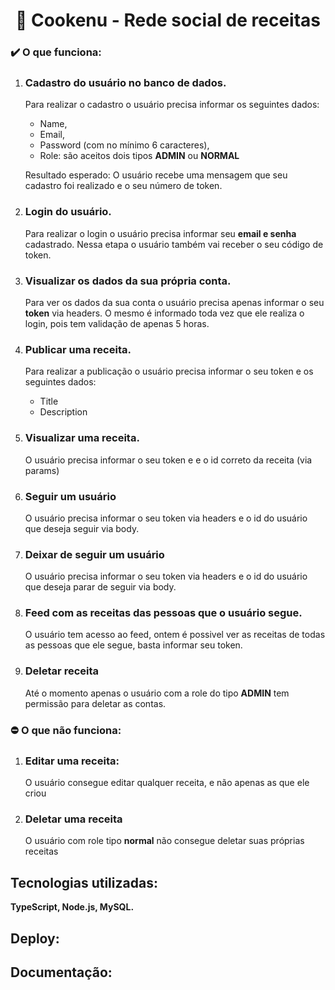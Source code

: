 <h1 align="center">🥘 Cookenu - Rede social de receitas </h1>

<h3>✔️ O que funciona:</h3>
<ol>
    <li>
        <h3><strong> Cadastro do usuário no banco de dados.</strong></h3>
    </li>
    <p>Para realizar o cadastro o usuário precisa informar os seguintes dados:</p>
    <ul>
        <li>Name,</li>
        <li>Email,</li>
        <li>Password (com no mínimo 6 caracteres),</li>
        <li>Role: são aceitos dois tipos <strong>ADMIN</strong> ou <strong>NORMAL</strong> </li>
    </ul>
    <p> Resultado esperado: O usuário recebe uma mensagem que seu cadastro foi realizado e o seu número de token.</p>
    <li>
        <h3><strong> Login do usuário.</strong></h3>
    </li>
    <p> Para realizar o login o usuário precisa informar seu <strong>email e senha</strong> cadastrado. Nessa etapa o usuário também vai receber o seu código de token.
    </p>
    <li>
        <h3><strong> Visualizar os dados da sua própria conta.</strong></h3>
    </li>
    <p>Para ver os dados da sua conta o usuário precisa apenas informar o seu <strong>token</strong> via headers. O mesmo é informado toda vez que ele realiza o login, pois tem validação de apenas 5 horas.</p>
    <li>
        <h3><strong> Publicar uma receita.</strong></h3>
    </li>
    <p>Para realizar a publicação o usuário precisa informar o seu token e os seguintes dados:</p>
    <ul>
        <li>Title</li>
        <li>Description</li>
    </ul>
    <li>
        <h3><strong> Visualizar uma receita.</strong></h3>
    </li>
    <p>O usuário precisa informar o seu token e e o id correto da receita (via params)</p>
    <li>
        <h3><strong> Seguir um usuário</strong></h3>
    </li>
    <p>O usuário precisa informar o seu token via headers e o id do usuário que deseja seguir via body.</p>
    <li>
        <h3><strong> Deixar de seguir um usuário</strong></h3>
    </li>
    <p>O usuário precisa informar o seu token via headers e o id do usuário que deseja parar de seguir via body.</p>
    <li>
        <h3><strong> Feed com as receitas das pessoas que o usuário segue.</strong></h3>
    </li>
    <p> O usuário tem acesso ao feed, ontem é possivel ver as receitas de todas as pessoas que ele segue, basta informar seu token.</p>
    <li>
        <h3><strong> Deletar receita</strong></h3>
    </li>
    <p> Até o momento apenas o usuário com a role do tipo <strong>ADMIN</strong> tem permissão para deletar as contas.</p>
</ol>

<h3> ⛔ O que não funciona:</h3>

<ol>
    <li>
        <h3> <strong>Editar uma receita: </strong></h3>
        <p>O usuário consegue editar qualquer receita, e não apenas as que ele criou </p>
    </li>
    <li>
        <h3><strong>Deletar uma receita</strong></h3>
        <p>O usuário com role tipo <strong>normal</strong> não consegue deletar suas próprias receitas</p>
    </li>
</ol>

## Tecnologias utilizadas:
<strong>TypeScript, Node.js, MySQL.</strong>

## Deploy: 

## Documentação:
